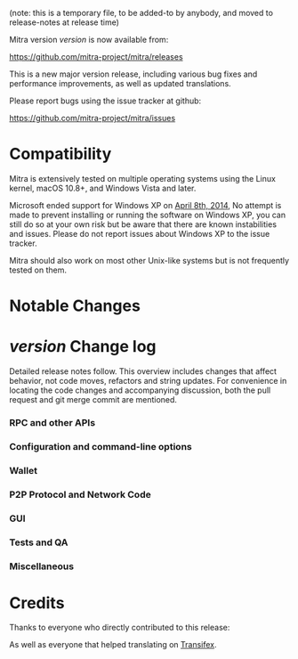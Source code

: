 (note: this is a temporary file, to be added-to by anybody, and moved to release-notes at release time)

Mitra version *version* is now available from:

  <https://github.com/mitra-project/mitra/releases>

This is a new major version release, including various bug fixes and
performance improvements, as well as updated translations.

Please report bugs using the issue tracker at github:

  <https://github.com/mitra-project/mitra/issues>

Compatibility
==============

Mitra is extensively tested on multiple operating systems using
the Linux kernel, macOS 10.8+, and Windows Vista and later.

Microsoft ended support for Windows XP on [April 8th, 2014](https://www.microsoft.com/en-us/WindowsForBusiness/end-of-xp-support),
No attempt is made to prevent installing or running the software on Windows XP, you
can still do so at your own risk but be aware that there are known instabilities and issues.
Please do not report issues about Windows XP to the issue tracker.

Mitra should also work on most other Unix-like systems but is not
frequently tested on them.

Notable Changes
===============



*version* Change log
=================

Detailed release notes follow. This overview includes changes that affect
behavior, not code moves, refactors and string updates. For convenience in locating
the code changes and accompanying discussion, both the pull request and
git merge commit are mentioned.

### RPC and other APIs


### Configuration and command-line options


### Wallet


### P2P Protocol and Network Code


### GUI


### Tests and QA


### Miscellaneous


Credits
=======

Thanks to everyone who directly contributed to this release:


As well as everyone that helped translating on [Transifex](https://www.transifex.com/projects/p/mitra-project-translations/).
